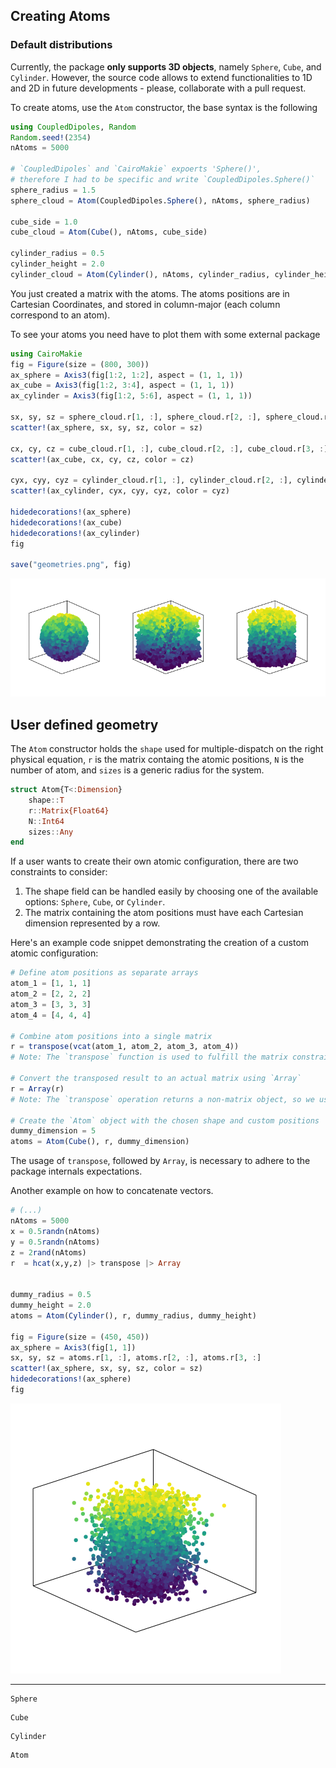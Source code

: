 ## Creating Atoms

### Default distributions

Currently, the package **only supports 3D objects**, namely `Sphere`, `Cube`, and `Cylinder`. However, the source code allows to extend functionalities to 1D and 2D in future developments - please, collaborate with a pull request. 


To create atoms, use the `Atom` constructor, the base syntax is the following

```julia
using CoupledDipoles, Random
Random.seed!(2354)
nAtoms = 5000

# `CoupledDipoles` and `CairoMakie` expoerts 'Sphere()', 
# therefore I had to be specific and write `CoupledDipoles.Sphere()`
sphere_radius = 1.5
sphere_cloud = Atom(CoupledDipoles.Sphere(), nAtoms, sphere_radius)

cube_side = 1.0
cube_cloud = Atom(Cube(), nAtoms, cube_side)

cylinder_radius = 0.5
cylinder_height = 2.0
cylinder_cloud = Atom(Cylinder(), nAtoms, cylinder_radius, cylinder_height)
```

You just created a matrix with the atoms. The atoms positions are in Cartesian Coordinates, and stored in column-major (each column correspond to an atom).


To see your atoms you need have to plot them with some external package

```julia
using CairoMakie
fig = Figure(size = (800, 300))
ax_sphere = Axis3(fig[1:2, 1:2], aspect = (1, 1, 1))
ax_cube = Axis3(fig[1:2, 3:4], aspect = (1, 1, 1))
ax_cylinder = Axis3(fig[1:2, 5:6], aspect = (1, 1, 1))

sx, sy, sz = sphere_cloud.r[1, :], sphere_cloud.r[2, :], sphere_cloud.r[3, :]
scatter!(ax_sphere, sx, sy, sz, color = sz)

cx, cy, cz = cube_cloud.r[1, :], cube_cloud.r[2, :], cube_cloud.r[3, :]
scatter!(ax_cube, cx, cy, cz, color = cz)

cyx, cyy, cyz = cylinder_cloud.r[1, :], cylinder_cloud.r[2, :], cylinder_cloud.r[3, :]
scatter!(ax_cylinder, cyx, cyy, cyz, color = cyz)

hidedecorations!(ax_sphere)
hidedecorations!(ax_cube)
hidedecorations!(ax_cylinder)
fig

save("geometries.png", fig)
```
![3D examples](geometries.png)

## User defined geometry

The `Atom` constructor holds the `shape` used for multiple-dispatch on the right physical equation, `r` is the matrix containg the atomic positions, `N` is the number of atom, and `sizes` is a generic radius for the system.
```julia
struct Atom{T<:Dimension}
    shape::T
    r::Matrix{Float64}
    N::Int64
    sizes::Any
end
```

If a user wants to create their own atomic configuration, there are two constraints to consider:

1. The shape field can be handled easily by choosing one of the available options: `Sphere`, `Cube`, or `Cylinder`.
2. The matrix containing the atom positions must have each Cartesian dimension represented by a row.

Here's an example code snippet demonstrating the creation of a custom atomic configuration:
```julia
# Define atom positions as separate arrays
atom_1 = [1, 1, 1]
atom_2 = [2, 2, 2]
atom_3 = [3, 3, 3]
atom_4 = [4, 4, 4]

# Combine atom positions into a single matrix
r = transpose(vcat(atom_1, atom_2, atom_3, atom_4))
# Note: The `transpose` function is used to fulfill the matrix constraint.

# Convert the transposed result to an actual matrix using `Array`
r = Array(r)
# Note: The `transpose` operation returns a non-matrix object, so we use `Array` to materialize it.

# Create the `Atom` object with the chosen shape and custom positions
dummy_dimension = 5
atoms = Atom(Cube(), r, dummy_dimension)
```

The usage of `transpose`, followed by `Array`, is necessary to adhere to the package internals expectations.

Another example on how to concatenate vectors.

```julia
# (...)
nAtoms = 5000
x = 0.5randn(nAtoms)
y = 0.5randn(nAtoms)
z = 2rand(nAtoms)
r  = hcat(x,y,z) |> transpose |> Array


dummy_radius = 0.5
dummy_height = 2.0
atoms = Atom(Cylinder(), r, dummy_radius, dummy_height)

fig = Figure(size = (450, 450))
ax_sphere = Axis3(fig[1, 1])
sx, sy, sz = atoms.r[1, :], atoms.r[2, :], atoms.r[3, :]
scatter!(ax_sphere, sx, sy, sz, color = sz)    
hidedecorations!(ax_sphere)
fig
```
![Gaussian Cylinder](example_gaussian_cylinder.png)


---

```@docs
Sphere
```

```@docs
Cube
```

```@docs
Cylinder
```

```@docs
Atom
```